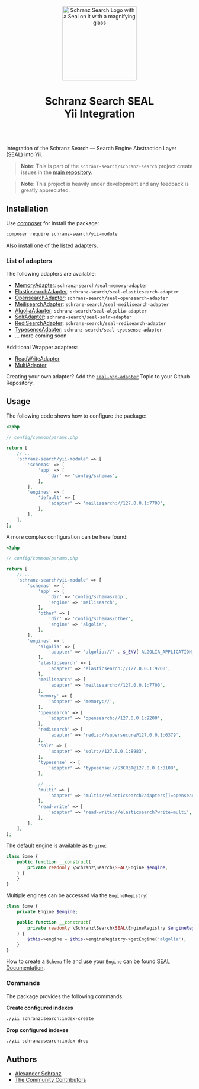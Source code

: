 <div align="center">
    <img alt="Schranz Search Logo with a Seal on it with a magnifying glass" src="https://avatars.githubusercontent.com/u/120221538?s=400&v=5" width="200" height="200">
</div>

<h1 align="center">Schranz Search SEAL <br /> Yii Integration</h1>

<br />
<br />

Integration of the Schranz Search — Search Engine Abstraction Layer (SEAL) into Yii.

> **Note**:
> This is part of the `schranz-search/schranz-search` project create issues in the [main repository](https://github.com/schranz-search/schranz-search).

> **Note**:
> This project is heavily under development and any feedback is greatly appreciated.

## Installation

Use [composer](https://getcomposer.org/) for install the package:

```bash
composer require schranz-search/yii-module
```

Also install one of the listed adapters.

### List of adapters

The following adapters are available:

 - [MemoryAdapter](../../packages/seal-memory-adapter): `schranz-search/seal-memory-adapter`
 - [ElasticsearchAdapter](../../packages/seal-elasticsearch-adapter): `schranz-search/seal-elasticsearch-adapter`
 - [OpensearchAdapter](../../packages/seal-opensearch-adapter): `schranz-search/seal-opensearch-adapter`
 - [MeilisearchAdapter](../../packages/seal-meilisearch-adapter): `schranz-search/seal-meilisearch-adapter`
 - [AlgoliaAdapter](../../packages/seal-algolia-adapter): `schranz-search/seal-algolia-adapter`
 - [SolrAdapter](../../packages/seal-solr-adapter): `schranz-search/seal-solr-adapter`
 - [RediSearchAdapter](../../packages/seal-redisearch-adapter): `schranz-search/seal-redisearch-adapter`
 - [TypesenseAdapter](../../packages/seal-typesense-adapter): `schranz-search/seal-typesense-adapter`
 - ... more coming soon

Additional Wrapper adapters:

 - [ReadWriteAdapter](../../packages/seal-read-write-adapter)
 - [MultiAdapter](../../packages/seal-multi-adapter)

Creating your own adapter? Add the [`seal-php-adapter`](https://github.com/topics/seal-php-adapter) Topic to your Github Repository.

## Usage

The following code shows how to configure the package:

```php
<?php

// config/common/params.php

return [
    // ...
    'schranz-search/yii-module' => [
        'schemas' => [
            'app' => [
                'dir' => 'config/schemas',
            ],
        ],
        'engines' => [
            'default' => [
                'adapter' => 'meilisearch://127.0.0.1:7700',
            ],
        ],
    ],
];
```

A more complex configuration can be here found:

```php
<?php

// config/common/params.php

return [
    // ...
    'schranz-search/yii-module' => [
        'schemas' => [
            'app' => [
                'dir' => 'config/schemas/app',
                'engine' => 'meilisearch',
            ],
            'other' => [
                'dir' => 'config/schemas/other',
                'engine' => 'algolia',
            ],
        ],
        'engines' => [
            'algolia' => [
                'adapter' => 'algolia://' . $_ENV['ALGOLIA_APPLICATION_ID'] . ':' . $_ENV['ALGOLIA_ADMIN_API_KEY'],
            ],
            'elasticsearch' => [
                'adapter' => 'elasticsearch://127.0.0.1:9200',
            ],
            'meilisearch' => [
                'adapter' => 'meilisearch://127.0.0.1:7700',
            ],
            'memory' => [
                'adapter' => 'memory://',
            ],
            'opensearch' => [
                'adapter' => 'opensearch://127.0.0.1:9200',
            ],
            'redisearch' => [
                'adapter' => 'redis://supersecure@127.0.0.1:6379',
            ],
            'solr' => [
                'adapter' => 'solr://127.0.0.1:8983',
            ],
            'typesense' => [
                'adapter' => 'typesense://S3CR3T@127.0.0.1:8108',
            ],
            
            // ...
            'multi' => [
                'adapter' => 'multi://elasticsearch?adapters[]=opensearch',
            ],
            'read-write' => [
                'adapter' => 'read-write://elasticsearch?write=multi',
            ],
        ],
    ],
];
```

The default engine is available as `Engine`:

```php
class Some {
    public function __construct(
        private readonly \Schranz\Search\SEAL\Engine $engine,
    ) {
    }
}
```

Multiple engines can be accessed via the `EngineRegistry`:

```php
class Some {
    private Engine $engine;

    public function __construct(
        private readonly \Schranz\Search\SEAL\EngineRegistry $engineRegistry,
    ) {
        $this->engine = $this->engineRegistry->getEngine('algolia');
    }
}
```

How to create a `Schema` file and use your `Engine` can be found [SEAL Documentation](../../README.md#usage).

### Commands

The package provides the following commands:

**Create configured indexes**

```bash
./yii schranz:search:index-create
```

**Drop configured indexes**

```bash
./yii schranz:search:index-drop
```

## Authors

- [Alexander Schranz](https://github.com/alexander-schranz/)
- [The Community Contributors](https://github.com/schranz-search/schranz-search/graphs/contributors)

